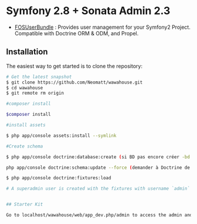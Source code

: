 Symfony 2.8 + Sonata Admin 2.3 
================

* [FOSUserBundle](https://github.com/FriendsOfSymfony/FOSUserBundle) : Provides user management for your Symfony2 Project. Compatible with Doctrine ORM & ODM, and Propel.

<!-- -->

## Installation

The easiest way to get started is to clone the repository:

```bash
# Get the latest snapshot
$ git clone https://github.com/Neomatt/wawahouse.git
$ cd wawahouse
$ git remote rm origin

#composer install

$composer install

#install assets

$ php app/console assets:install --symlink

#Create schema

$ php app/console doctrine:database:create (si BD pas encore créer -bd name :wawahouse_db)

php app/console doctrine:schema:update --force (demander à Doctrine de créer nos tables de BDD (ou les mettre à jour afin de prendre en compte notre configuration))

$ php app/console doctrine:fixtures:load

# A superadmin user is created with the fixtures with username `admin` and password `admin`


## Starter Kit

Go to localhost/wawahouse/web/app_dev.php/admin to access the admin and refer the sonata documentation to create new admin panel.
